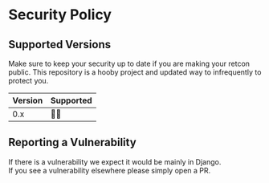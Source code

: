 # Security Policy

## Supported Versions

Make sure to keep your security up to date if you are making your retcon public.
This repository is a hooby project and updated way to infrequently to protect you.

| Version | Supported          |
| ------- | ------------------ |
| 0.x   | 🤷‍♂️ |

## Reporting a Vulnerability

If there is a vulnerability we expect it would be mainly in Django.  
If you see a vulnerability elsewhere please simply open a PR.
